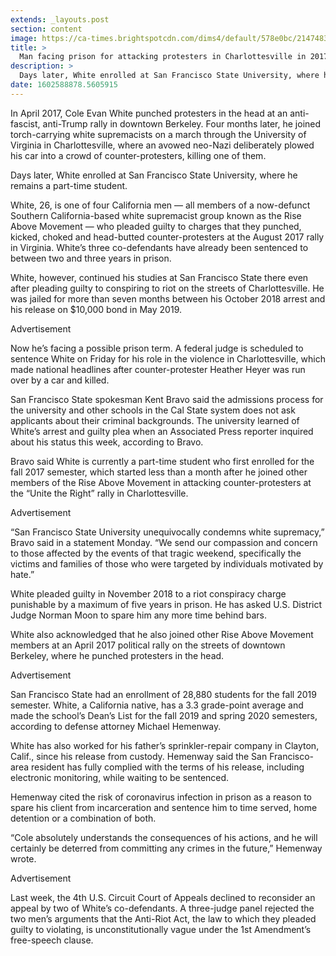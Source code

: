 ```yaml
--- 
extends: _layouts.post 
section: content 
image: https://ca-times.brightspotcdn.com/dims4/default/578e0bc/2147483647/strip/true/crop/3141x1649+0+135/resize/1200x630!/quality/90/?url=https%3A%2F%2Fcalifornia-times-brightspot.s3.amazonaws.com%2Fa0%2F55%2F7e41de34414f73104f3d05d2944d%2F12938aa5a71e4abf87eb06f216f871e4 
title: > 
  Man facing prison for attacking protesters in Charlottesville in 2017 is student at San Francisco State 
description: > 
  Days later, White enrolled at San Francisco State University, where he remains a part-time student.White, however, continued his studies at San Francisco State there even after pleading guilty to conspiring to riot on the streets of Charlottesville.San Francisco State spokesman Kent Bravo said the admissions process for the university and other schools in the Cal State system does not ask applicants about their criminal backgrounds.Advertisement“San Francisco State University unequivocally condemns white supremacy,” Bravo said in a statement Monday.AdvertisementSan Francisco State had an enrollment of 28,880 students for the fall 2019 semester. 
date: 1602588878.5605915 
--- 
```

In April 2017, Cole Evan White punched protesters in the head at an anti-fascist, anti-Trump rally in downtown Berkeley. Four months later, he joined torch-carrying white supremacists on a march through the University of Virginia in Charlottesville, where an avowed neo-Nazi deliberately plowed his car into a crowd of counter-protesters, killing one of them.

Days later, White enrolled at San Francisco State University, where he remains a part-time student.

White, 26, is one of four California men — all members of a now-defunct Southern California-based white supremacist group known as the Rise Above Movement — who pleaded guilty to charges that they punched, kicked, choked and head-butted counter-protesters at the August 2017 rally in Virginia. White’s three co-defendants have already been sentenced to between two and three years in prison.

White, however, continued his studies at San Francisco State there even after pleading guilty to conspiring to riot on the streets of Charlottesville. He was jailed for more than seven months between his October 2018 arrest and his release on $10,000 bond in May 2019.

Advertisement

Now he’s facing a possible prison term. A federal judge is scheduled to sentence White on Friday for his role in the violence in Charlottesville, which made national headlines after counter-protester Heather Heyer was run over by a car and killed.

San Francisco State spokesman Kent Bravo said the admissions process for the university and other schools in the Cal State system does not ask applicants about their criminal backgrounds. The university learned of White’s arrest and guilty plea when an Associated Press reporter inquired about his status this week, according to Bravo.

Bravo said White is currently a part-time student who first enrolled for the fall 2017 semester, which started less than a month after he joined other members of the Rise Above Movement in attacking counter-protesters at the “Unite the Right” rally in Charlottesville.

Advertisement

“San Francisco State University unequivocally condemns white supremacy,” Bravo said in a statement Monday. “We send our compassion and concern to those affected by the events of that tragic weekend, specifically the victims and families of those who were targeted by individuals motivated by hate.”

White pleaded guilty in November 2018 to a riot conspiracy charge punishable by a maximum of five years in prison. He has asked U.S. District Judge Norman Moon to spare him any more time behind bars.

White also acknowledged that he also joined other Rise Above Movement members at an April 2017 political rally on the streets of downtown Berkeley, where he punched protesters in the head.

Advertisement

San Francisco State had an enrollment of 28,880 students for the fall 2019 semester. White, a California native, has a 3.3 grade-point average and made the school’s Dean’s List for the fall 2019 and spring 2020 semesters, according to defense attorney Michael Hemenway.

White has also worked for his father’s sprinkler-repair company in Clayton, Calif., since his release from custody. Hemenway said the San Francisco-area resident has fully complied with the terms of his release, including electronic monitoring, while waiting to be sentenced.

Hemenway cited the risk of coronavirus infection in prison as a reason to spare his client from incarceration and sentence him to time served, home detention or a combination of both.

“Cole absolutely understands the consequences of his actions, and he will certainly be deterred from committing any crimes in the future,” Hemenway wrote.

Advertisement

Last week, the 4th U.S. Circuit Court of Appeals declined to reconsider an appeal by two of White’s co-defendants. A three-judge panel rejected the two men’s arguments that the Anti-Riot Act, the law to which they pleaded guilty to violating, is unconstitutionally vague under the 1st Amendment’s free-speech clause.